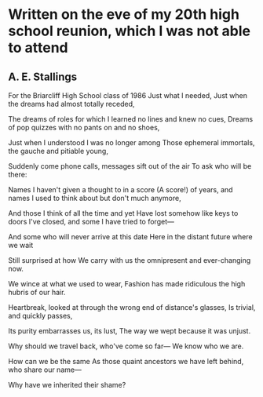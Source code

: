 # Written on the eve of my 20th high school reunion, which I was not able to attend
## A. E. Stallings
For the Briarcliff High School class of 1986
Just what I needed,
Just when the dreams had almost totally receded,

The dreams of roles for which I learned no lines and knew no cues,
Dreams of pop quizzes with no pants on and no shoes,

Just when I understood I was no longer among
Those ephemeral immortals, the gauche and pitiable young,

Suddenly come phone calls, messages sift out of the air
To ask who will be there:

Names I haven't given a thought to in a score
(A score!) of years, and names I used to think about but don't much anymore,

And those I think of all the time and yet
Have lost somehow like keys to doors I've closed, and some I have tried to
forget—

And some who will never arrive at this date
Here in the distant future where we wait

Still surprised at how
We carry with us the omnipresent and ever-changing now.

We wince at what we used to wear,
Fashion has made ridiculous the high hubris of our hair.

Heartbreak, looked at through the wrong end of distance's glasses,
Is trivial, and quickly passes,

Its purity embarrasses us, its lust,
The way we wept because it was unjust.

Why should we travel back, who've come so far—
We know who we are.

How can we be the same
As those quaint ancestors we have left behind, who share our name—

Why have we inherited their shame?